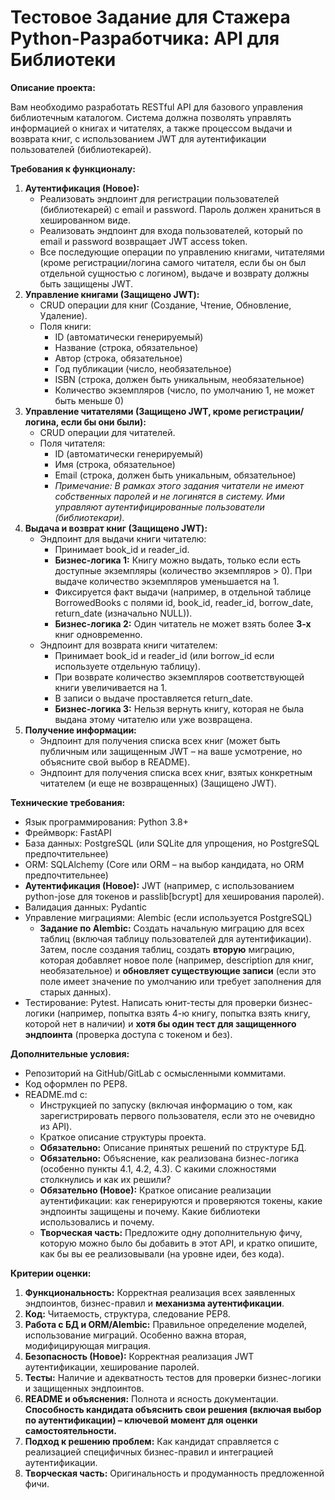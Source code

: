 # Тестовое Задание для Стажера Python-Разработчика: API для Библиотеки

**Описание проекта:**

Вам необходимо разработать RESTful API для базового управления библиотечным каталогом. Система должна позволять управлять информацией о книгах и читателях, а также процессом выдачи и возврата книг, с использованием JWT для аутентификации пользователей (библиотекарей).

**Требования к функционалу:**

1. **Аутентификация (Новое):**
    - Реализовать эндпоинт для регистрации пользователей (библиотекарей) с email и password. Пароль должен храниться в хешированном виде.
    - Реализовать эндпоинт для входа пользователей, который по email и password возвращает JWT access token.
    - Все последующие операции по управлению книгами, читателями (кроме регистрации/логина самого читателя, если бы он был отдельной сущностью с логином), выдаче и возврату должны быть защищены JWT.
2. **Управление книгами (Защищено JWT):**
    - CRUD операции для книг (Создание, Чтение, Обновление, Удаление).
    - Поля книги:
        - ID (автоматически генерируемый)
        - Название (строка, обязательное)
        - Автор (строка, обязательное)
        - Год публикации (число, необязательное)
        - ISBN (строка, должен быть уникальным, необязательное)
        - Количество экземпляров (число, по умолчанию 1, не может быть меньше 0)
3. **Управление читателями (Защищено JWT, кроме регистрации/логина, если бы они были):**
    - CRUD операции для читателей.
    - Поля читателя:
        - ID (автоматически генерируемый)
        - Имя (строка, обязательное)
        - Email (строка, должен быть уникальным, обязательное)
        - *Примечание: В рамках этого задания читатели не имеют собственных паролей и не логинятся в систему. Ими управляют аутентифицированные пользователи (библиотекари).*
4. **Выдача и возврат книг (Защищено JWT):**
    - Эндпоинт для выдачи книги читателю:
        - Принимает book_id и reader_id.
        - **Бизнес-логика 1:** Книгу можно выдать, только если есть доступные экземпляры (количество экземпляров > 0). При выдаче количество экземпляров уменьшается на 1.
        - Фиксируется факт выдачи (например, в отдельной таблице BorrowedBooks с полями id, book_id, reader_id, borrow_date, return_date (изначально NULL)).
        - **Бизнес-логика 2:** Один читатель не может взять более **3-х** книг одновременно.
    - Эндпоинт для возврата книги читателем:
        - Принимает book_id и reader_id (или borrow_id если используете отдельную таблицу).
        - При возврате количество экземпляров соответствующей книги увеличивается на 1.
        - В записи о выдаче проставляется return_date.
        - **Бизнес-логика 3:** Нельзя вернуть книгу, которая не была выдана этому читателю или уже возвращена.
5. **Получение информации:**
    - Эндпоинт для получения списка всех книг (может быть публичным или защищенным JWT – на ваше усмотрение, но объясните свой выбор в README).
    - Эндпоинт для получения списка всех книг, взятых конкретным читателем (и еще не возвращенных) (Защищено JWT).

**Технические требования:**

- Язык программирования: Python 3.8+
- Фреймворк: FastAPI
- База данных: PostgreSQL (или SQLite для упрощения, но PostgreSQL предпочтительнее)
- ORM: SQLAlchemy (Core или ORM – на выбор кандидата, но ORM предпочтительнее)
- **Аутентификация (Новое):** JWT (например, с использованием python-jose для токенов и passlib[bcrypt] для хеширования паролей).
- Валидация данных: Pydantic
- Управление миграциями: Alembic (если используется PostgreSQL)
    - **Задание по Alembic:** Создать начальную миграцию для всех таблиц (включая таблицу пользователей для аутентификации). Затем, после создания таблиц, создать **вторую** миграцию, которая добавляет новое поле (например, description для книг, необязательное) и **обновляет существующие записи** (если это поле имеет значение по умолчанию или требует заполнения для старых данных).
- Тестирование: Pytest. Написать юнит-тесты для проверки бизнес-логики (например, попытка взять 4-ю книгу, попытка взять книгу, которой нет в наличии) и **хотя бы один тест для защищенного эндпоинта** (проверка доступа с токеном и без).

**Дополнительные условия:**

- Репозиторий на GitHub/GitLab с осмысленными коммитами.
- Код оформлен по PEP8.
- README.md с:
    - Инструкцией по запуску (включая информацию о том, как зарегистрировать первого пользователя, если это не очевидно из API).
    - Краткое описание структуры проекта.
    - **Обязательно:** Описание принятых решений по структуре БД.
    - **Обязательно:** Объяснение, как реализована бизнес-логика (особенно пункты 4.1, 4.2, 4.3). С какими сложностями столкнулись и как их решили?
    - **Обязательно (Новое):** Краткое описание реализации аутентификации: как генерируются и проверяются токены, какие эндпоинты защищены и почему. Какие библиотеки использовались и почему.
    - **Творческая часть:** Предложите одну дополнительную фичу, которую можно было бы добавить в этот API, и кратко опишите, как бы вы ее реализовывали (на уровне идеи, без кода).

**Критерии оценки:**

1. **Функциональность:** Корректная реализация всех заявленных эндпоинтов, бизнес-правил и **механизма аутентификации**.
2. **Код:** Читаемость, структура, следование PEP8.
3. **Работа с БД и ORM/Alembic:** Правильное определение моделей, использование миграций. Особенно важна вторая, модифицирующая миграция.
4. **Безопасность (Новое):** Корректная реализация JWT аутентификации, хеширование паролей.
5. **Тесты:** Наличие и адекватность тестов для проверки бизнес-логики и защищенных эндпоинтов.
6. **README и объяснения:** Полнота и ясность документации. **Способность кандидата объяснить свои решения (включая выбор по аутентификации) – ключевой момент для оценки самостоятельности.**
7. **Подход к решению проблем:** Как кандидат справляется с реализацией специфичных бизнес-правил и интеграцией аутентификации.
8. **Творческая часть:** Оригинальность и продуманность предложенной фичи.
